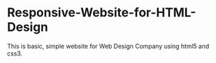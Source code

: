 # Responsive-Website-for-HTML-Design
This is basic, simple website for Web Design Company using html5 and css3.
